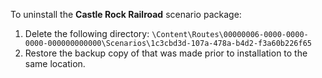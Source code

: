 To uninstall the **Castle Rock Railroad** scenario package:
1. Delete the following directory: `\Content\Routes\00000006-0000-0000-0000-000000000000\Scenarios\1c3cbd3d-107a-478a-b4d2-f3a60b226f65`
2. Restore the backup copy of that was made prior to installation to the same location.
